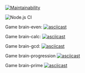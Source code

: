 [![Maintainability](https://api.codeclimate.com/v1/badges/a3e1317388190cfe0662/maintainability)](https://codeclimate.com/github/krinteron/frontend-project-lvl1/maintainability)

![Node.js CI](https://github.com/krinteron/frontend-project-lvl1/workflows/Node.js%20CI/badge.svg)

Game brain-even:
[![asciicast](https://asciinema.org/a/309321.svg)](https://asciinema.org/a/309321)

Game brain-calc:
[![asciicast](https://asciinema.org/a/309524.svg)](https://asciinema.org/a/309524)

Game brain-gcd:
[![asciicast](https://asciinema.org/a/309602.svg)](https://asciinema.org/a/309602)

Game brain-progression
[![asciicast](https://asciinema.org/a/309621.svg)](https://asciinema.org/a/309621)

Game brain-prime
[![asciicast](https://asciinema.org/a/309636.svg)](https://asciinema.org/a/309636)